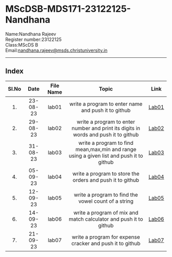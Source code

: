 # MScDSB-MDS171-23122125-Nandhana   

Name:Nandhana Rajeev   
Register number:23122125   
Class:MScDS B   
Email:nandhana.rajeev@msds.christuniversity.in

***
## Index
|Sl.No|Date|File Name|Topic|Link|
|:----:|:----:|:---:|:----:|----|
|1.|23-08-23|lab01|write a program to enter name and push it to github|[Lab01](https://github.com/NandhanaRajeev/MScDSB-MDS171-23122125-Nandhana/blob/dcc9360b3bcffd0db29e6db046fa02bd9b361885/Lab%2001.ipynb)
|2.|29-08-23|lab02|write a program to enter number and print its digits in words and push it to github|[Lab02](https://github.com/NandhanaRajeev/MScDSB-MDS171-23122125-Nandhana/blob/dcc9360b3bcffd0db29e6db046fa02bd9b361885/Lab%2002.ipynb)
|3.|31-08-23|lab03|write a program to find mean,max,min and range using a given list and push it to github|[Lab03](https://github.com/NandhanaRajeev/MScDSB-MDS171-23122125-Nandhana/blob/dcc9360b3bcffd0db29e6db046fa02bd9b361885/Lab%2003.ipynb)
|4.|05-09-23|lab04|write a program to store the orders and push it to github|[Lab04](https://github.com/NandhanaRajeev/MScDSB-MDS171-23122125-Nandhana/blob/dcc9360b3bcffd0db29e6db046fa02bd9b361885/Lab%2004.ipynb)
|5.|12-09-23|lab05|write a program to find the vowel count of a string|[Lab05](https://github.com/NandhanaRajeev/MScDSB-MDS171-23122125-Nandhana/blob/dcc9360b3bcffd0db29e6db046fa02bd9b361885/Lab%2005.ipynb)
|6.|14-09-23|lab06|write a program of mix and match calculator and push it to github|[Lab06](https://github.com/NandhanaRajeev/MScDSB-MDS171-23122125-Nandhana/tree/90bbfd334da58e316505bf3055b59002a49418e7/Lab06)
|7.|21-09-23|lab07|write a program for expense cracker and push it to github|[Lab07](https://github.com/NandhanaRajeev/MScDSB-MDS171-23122125-Nandhana/tree/9bbee255e42f329860c43bd9bdab308ff24ed9f4/Lab07)